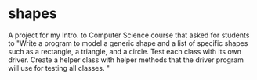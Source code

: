 # shapes
A project for my Intro. to Computer Science course that asked for students to "Write a program to model a generic shape and a list of specific shapes such as a rectangle, a triangle, and a circle. Test each class with its own driver. Create a helper class with helper methods that the driver program will use for testing all classes. "
